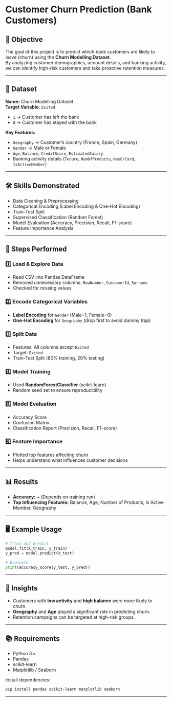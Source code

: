 
# Customer Churn Prediction (Bank Customers)

## 📌 Objective
The goal of this project is to predict which bank customers are likely to leave (churn) using the **Churn Modelling Dataset**.  
By analyzing customer demographics, account details, and banking activity, we can identify high-risk customers and take proactive retention measures.

---

## 📂 Dataset
**Name:** Churn Modelling Dataset  
**Target Variable:** `Exited`  
- `1` → Customer has left the bank  
- `0` → Customer has stayed with the bank  

**Key Features:**
- `Geography` → Customer’s country (France, Spain, Germany)
- `Gender` → Male or Female
- `Age`, `Balance`, `CreditScore`, `EstimatedSalary`
- Banking activity details (`Tenure`, `NumOfProducts`, `HasCrCard`, `IsActiveMember`)

---

## 🛠️ Skills Demonstrated
- Data Cleaning & Preprocessing
- Categorical Encoding (Label Encoding & One-Hot Encoding)
- Train-Test Split
- Supervised Classification (Random Forest)
- Model Evaluation (Accuracy, Precision, Recall, F1-score)
- Feature Importance Analysis

---

## 🚀 Steps Performed

### 1️⃣ Load & Explore Data
- Read CSV into Pandas DataFrame
- Removed unnecessary columns: `RowNumber`, `CustomerId`, `Surname`
- Checked for missing values

### 2️⃣ Encode Categorical Variables
- **Label Encoding** for `Gender` (Male=1, Female=0)
- **One-Hot Encoding** for `Geography` (drop first to avoid dummy trap)

### 3️⃣ Split Data
- Features: All columns except `Exited`
- Target: `Exited`
- Train-Test Split (80% training, 20% testing)

### 4️⃣ Model Training
- Used **RandomForestClassifier** (scikit-learn)
- Random seed set to ensure reproducibility

### 5️⃣ Model Evaluation
- Accuracy Score
- Confusion Matrix
- Classification Report (Precision, Recall, F1-score)

### 6️⃣ Feature Importance
- Plotted top features affecting churn
- Helps understand what influences customer decisions

---

## 📊 Results
- **Accuracy:** ~ (Depends on training run)
- **Top Influencing Features:** Balance, Age, Number of Products, Is Active Member, Geography

---

## 🖥️ Example Usage
```python
# Train and predict
model.fit(X_train, y_train)
y_pred = model.predict(X_test)

# Evaluate
print(accuracy_score(y_test, y_pred))
````

---

## 📌 Insights

* Customers with **low activity** and **high balance** were more likely to churn.
* **Geography** and **Age** played a significant role in predicting churn.
* Retention campaigns can be targeted at high-risk groups.

---

## 📚 Requirements

* Python 3.x
* Pandas
* scikit-learn
* Matplotlib / Seaborn

Install dependencies:

```bash
pip install pandas scikit-learn matplotlib seaborn
```

---

